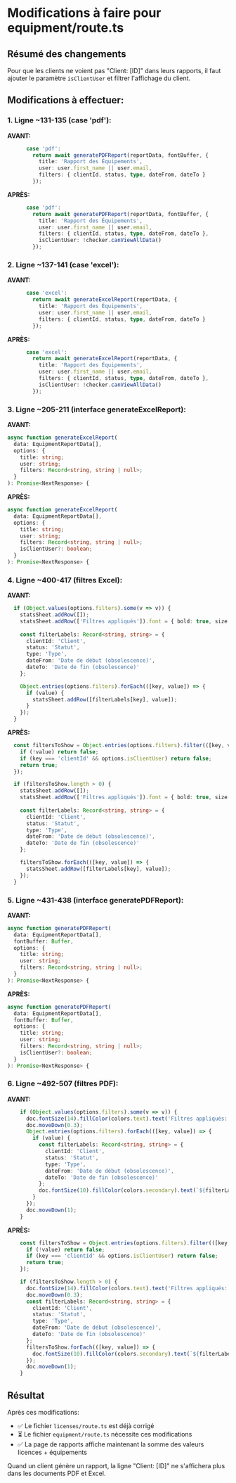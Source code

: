 # Modifications à faire pour equipment/route.ts

## Résumé des changements
Pour que les clients ne voient pas "Client: [ID]" dans leurs rapports, il faut ajouter le paramètre `isClientUser` et filtrer l'affichage du client.

## Modifications à effectuer:

### 1. Ligne ~131-135 (case 'pdf'):
**AVANT:**
```typescript
      case 'pdf':
        return await generatePDFReport(reportData, fontBuffer, {
          title: 'Rapport des Équipements',
          user: user.first_name || user.email,
          filters: { clientId, status, type, dateFrom, dateTo }
        });
```

**APRÈS:**
```typescript
      case 'pdf':
        return await generatePDFReport(reportData, fontBuffer, {
          title: 'Rapport des Équipements',
          user: user.first_name || user.email,
          filters: { clientId, status, type, dateFrom, dateTo },
          isClientUser: !checker.canViewAllData()
        });
```

### 2. Ligne ~137-141 (case 'excel'):
**AVANT:**
```typescript
      case 'excel':
        return await generateExcelReport(reportData, {
          title: 'Rapport des Équipements',
          user: user.first_name || user.email,
          filters: { clientId, status, type, dateFrom, dateTo }
        });
```

**APRÈS:**
```typescript
      case 'excel':
        return await generateExcelReport(reportData, {
          title: 'Rapport des Équipements',
          user: user.first_name || user.email,
          filters: { clientId, status, type, dateFrom, dateTo },
          isClientUser: !checker.canViewAllData()
        });
```

### 3. Ligne ~205-211 (interface generateExcelReport):
**AVANT:**
```typescript
async function generateExcelReport(
  data: EquipmentReportData[],
  options: {
    title: string;
    user: string;
    filters: Record<string, string | null>;
  }
): Promise<NextResponse> {
```

**APRÈS:**
```typescript
async function generateExcelReport(
  data: EquipmentReportData[],
  options: {
    title: string;
    user: string;
    filters: Record<string, string | null>;
    isClientUser?: boolean;
  }
): Promise<NextResponse> {
```

### 4. Ligne ~400-417 (filtres Excel):
**AVANT:**
```typescript
  if (Object.values(options.filters).some(v => v)) {
    statsSheet.addRow([]);
    statsSheet.addRow(['Filtres appliqués']).font = { bold: true, size: 14 };
    
    const filterLabels: Record<string, string> = {
      clientId: 'Client',
      status: 'Statut',
      type: 'Type',
      dateFrom: 'Date de début (obsolescence)',
      dateTo: 'Date de fin (obsolescence)'
    };

    Object.entries(options.filters).forEach(([key, value]) => {
      if (value) {
        statsSheet.addRow([filterLabels[key], value]);
      }
    });
  }
```

**APRÈS:**
```typescript
  const filtersToShow = Object.entries(options.filters).filter(([key, value]) => {
    if (!value) return false;
    if (key === 'clientId' && options.isClientUser) return false;
    return true;
  });

  if (filtersToShow.length > 0) {
    statsSheet.addRow([]);
    statsSheet.addRow(['Filtres appliqués']).font = { bold: true, size: 14 };
    
    const filterLabels: Record<string, string> = {
      clientId: 'Client',
      status: 'Statut',
      type: 'Type',
      dateFrom: 'Date de début (obsolescence)',
      dateTo: 'Date de fin (obsolescence)'
    };

    filtersToShow.forEach(([key, value]) => {
      statsSheet.addRow([filterLabels[key], value]);
    });
  }
```

### 5. Ligne ~431-438 (interface generatePDFReport):
**AVANT:**
```typescript
async function generatePDFReport(
  data: EquipmentReportData[], 
  fontBuffer: Buffer,
  options: {
    title: string;
    user: string;
    filters: Record<string, string | null>;
  }
): Promise<NextResponse> {
```

**APRÈS:**
```typescript
async function generatePDFReport(
  data: EquipmentReportData[], 
  fontBuffer: Buffer,
  options: {
    title: string;
    user: string;
    filters: Record<string, string | null>;
    isClientUser?: boolean;
  }
): Promise<NextResponse> {
```

### 6. Ligne ~492-507 (filtres PDF):
**AVANT:**
```typescript
    if (Object.values(options.filters).some(v => v)) {
      doc.fontSize(14).fillColor(colors.text).text('Filtres appliqués:', { underline: true });
      doc.moveDown(0.3);
      Object.entries(options.filters).forEach(([key, value]) => {
        if (value) {
          const filterLabels: Record<string, string> = {
            clientId: 'Client',
            status: 'Statut',
            type: 'Type',
            dateFrom: 'Date de début (obsolescence)',
            dateTo: 'Date de fin (obsolescence)'
          };
          doc.fontSize(10).fillColor(colors.secondary).text(`${filterLabels[key]}: ${value}`);
        }
      });
      doc.moveDown(1);
    }
```

**APRÈS:**
```typescript
    const filtersToShow = Object.entries(options.filters).filter(([key, value]) => {
      if (!value) return false;
      if (key === 'clientId' && options.isClientUser) return false;
      return true;
    });

    if (filtersToShow.length > 0) {
      doc.fontSize(14).fillColor(colors.text).text('Filtres appliqués:', { underline: true });
      doc.moveDown(0.3);
      const filterLabels: Record<string, string> = {
        clientId: 'Client',
        status: 'Statut',
        type: 'Type',
        dateFrom: 'Date de début (obsolescence)',
        dateTo: 'Date de fin (obsolescence)'
      };
      filtersToShow.forEach(([key, value]) => {
        doc.fontSize(10).fillColor(colors.secondary).text(`${filterLabels[key]}: ${value}`);
      });
      doc.moveDown(1);
    }
```

## Résultat
Après ces modifications:
- ✅ Le fichier `licenses/route.ts` est déjà corrigé
- ⏳ Le fichier `equipment/route.ts` nécessite ces modifications
- ✅ La page de rapports affiche maintenant la somme des valeurs licences + équipements

Quand un client génère un rapport, la ligne "Client: [ID]" ne s'affichera plus dans les documents PDF et Excel.
